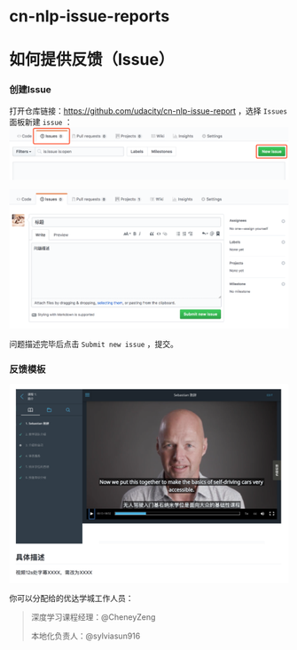 # cn-nlp-issue-reports
# 如何提供反馈（Issue）

### 创建Issue

打开仓库链接：https://github.com/udacity/cn-nlp-issue-report ，选择 `Issues` 面板新建 `issue` ：![new issue](beta-test/new-issue.png)



![add-comment](beta-test/add-comment.png)



问题描述完毕后点击 `Submit new issue` ，提交。



### 反馈模板

![temp](beta-test/demo_Sebastrian.png)



你可以分配给的优达学城工作人员：

> 深度学习课程经理：@CheneyZeng
>
> 本地化负责人：@sylviasun916
>


